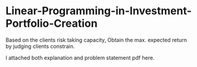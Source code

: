 # Linear-Programming-in-Investment-Portfolio-Creation
Based on the clients risk taking capacity, Obtain the max. expected return by judging clients constrain.

I attached both explanation and problem statement pdf here.
